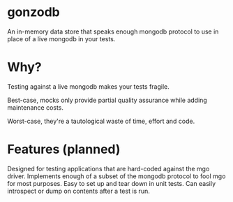 gonzodb
=======

An in-memory data store that speaks enough mongodb protocol to use in place of a live mongodb in your tests.

Why?
====
Testing against a live mongodb makes your tests fragile.

Best-case, mocks only provide partial quality assurance while adding maintenance costs.

Worst-case, they're a tautological waste of time, effort and code.

Features (planned)
==================
Designed for testing applications that are hard-coded against the mgo driver.
Implements enough of a subset of the mongodb protocol to fool mgo for most purposes.
Easy to set up and tear down in unit tests.
Can easily introspect or dump on contents after a test is run.
